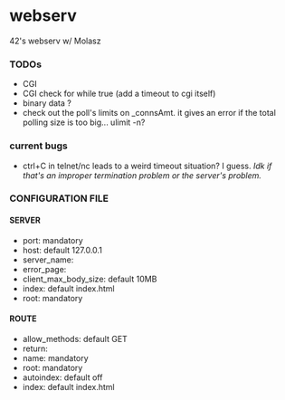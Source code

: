 # webserv
42's webserv w/ Molasz

### TODOs

* CGI
* CGI check for while true (add a timeout to cgi itself)
* binary data ?
* check out the poll's limits on \_connsAmt. it gives an error if the total polling size is too big... ulimit -n?

### current bugs

* ctrl+C in telnet/nc leads to a weird timeout situation? I guess. *Idk if that's an improper termination problem or the server's problem.*

### CONFIGURATION FILE

#### SERVER
* port: mandatory
* host: default 127.0.0.1
* server\_name:
* error\_page:
* client\_max\_body\_size: default 10MB
* index: default index.html
* root: mandatory

#### ROUTE
* allow\_methods: default GET
* return:
* name: mandatory
* root: mandatory
* autoindex: default off
* index: default index.html
